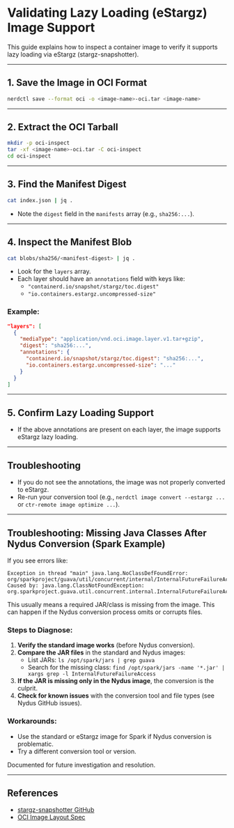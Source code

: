# Validating Lazy Loading (eStargz) Image Support

This guide explains how to inspect a container image to verify it supports lazy loading via eStargz (stargz-snapshotter).

---

## 1. Save the Image in OCI Format

```sh
nerdctl save --format oci -o <image-name>-oci.tar <image-name>
```

---

## 2. Extract the OCI Tarball

```sh
mkdir -p oci-inspect
tar -xf <image-name>-oci.tar -C oci-inspect
cd oci-inspect
```

---

## 3. Find the Manifest Digest

```sh
cat index.json | jq .
```
- Note the `digest` field in the `manifests` array (e.g., `sha256:...`).

---

## 4. Inspect the Manifest Blob

```sh
cat blobs/sha256/<manifest-digest> | jq .
```
- Look for the `layers` array.
- Each layer should have an `annotations` field with keys like:
  - `"containerd.io/snapshot/stargz/toc.digest"`
  - `"io.containers.estargz.uncompressed-size"`

### Example:

```json
"layers": [
  {
    "mediaType": "application/vnd.oci.image.layer.v1.tar+gzip",
    "digest": "sha256:...",
    "annotations": {
      "containerd.io/snapshot/stargz/toc.digest": "sha256:...",
      "io.containers.estargz.uncompressed-size": "..."
    }
  }
]
```

---

## 5. Confirm Lazy Loading Support

- If the above annotations are present on each layer, the image supports eStargz lazy loading.

---

## Troubleshooting

- If you do not see the annotations, the image was not properly converted to eStargz.
- Re-run your conversion tool (e.g., `nerdctl image convert --estargz ...` or `ctr-remote image optimize ...`).

---

## Troubleshooting: Missing Java Classes After Nydus Conversion (Spark Example)

If you see errors like:

```
Exception in thread "main" java.lang.NoClassDefFoundError: org/sparkproject/guava/util/concurrent/internal/InternalFutureFailureAccess
Caused by: java.lang.ClassNotFoundException: org.sparkproject.guava.util.concurrent.internal.InternalFutureFailureAccess
```

This usually means a required JAR/class is missing from the image. This can happen if the Nydus conversion process omits or corrupts files.

### Steps to Diagnose:
1. **Verify the standard image works** (before Nydus conversion).
2. **Compare the JAR files** in the standard and Nydus images:
   - List JARs: `ls /opt/spark/jars | grep guava`
   - Search for the missing class: `find /opt/spark/jars -name '*.jar' | xargs grep -l InternalFutureFailureAccess`
3. **If the JAR is missing only in the Nydus image**, the conversion is the culprit.
4. **Check for known issues** with the conversion tool and file types (see Nydus GitHub issues).

### Workarounds:
- Use the standard or eStargz image for Spark if Nydus conversion is problematic.
- Try a different conversion tool or version.

Documented for future investigation and resolution.

---

## References
- [stargz-snapshotter GitHub](https://github.com/containerd/stargz-snapshotter)
- [OCI Image Layout Spec](https://github.com/opencontainers/image-spec/blob/main/image-layout.md) 